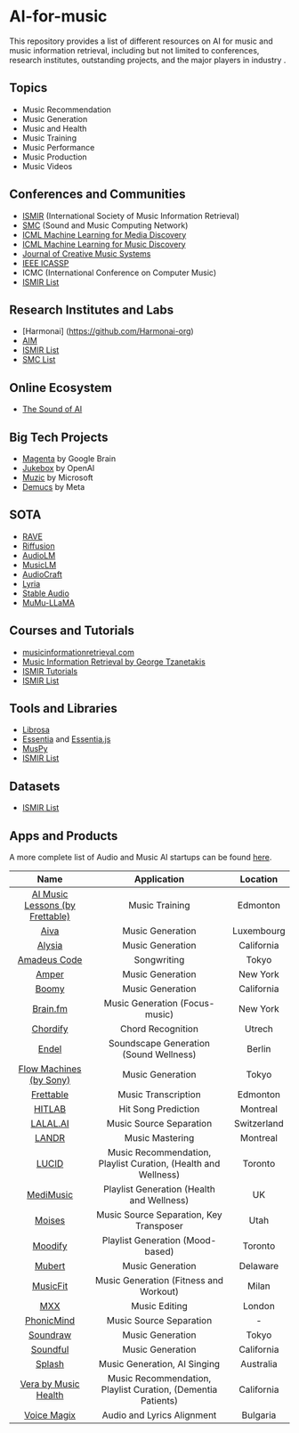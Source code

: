 # AI-for-music

This repository provides a list of different resources on AI for music and music information retrieval, including but not limited to conferences, research institutes, outstanding projects, and the major players in industry .

## Topics
- Music Recommendation
- Music Generation
- Music and Health
- Music Training
- Music Performance
- Music Production
- Music Videos

## Conferences and Communities
- [ISMIR](https://ismir.net/) (International Society of Music Information Retrieval)
- [SMC](https://smcnetwork.org/) (Sound and Music Computing Network)
- [ICML Machine Learning for Media Discovery](https://icml.cc/virtual/2020/workshop/5736)
- [ICML Machine Learning for Music Discovery](https://sites.google.com/view/ml4md2019/home?pli=1)
- [Journal of Creative Music Systems](https://www.jcms.org.uk/
)
- [IEEE ICASSP](https://2023.ieeeicassp.org/)
- ICMC (International Conference on Computer Music)
- [ISMIR List](https://ismir.net/resources/related/)

## Research Institutes and Labs
- [Harmonai] (https://github.com/Harmonai-org)
- [AIM](https://ai4musicians.org/)
- [ISMIR List](https://www.ismir.net/resources/research-centers/)
- [SMC List](https://smcnetwork.org/centers.html)

## Online Ecosystem
- [The Sound of AI](https://thesoundofai.com/)

## Big Tech Projects
- [Magenta](https://research.google/teams/brain/magenta/) by Google Brain
- [Jukebox](https://openai.com/blog/jukebox/) by OpenAI
- [Muzic](https://microsoft.github.io/muzic/) by Microsoft
- [Demucs](https://github.com/facebookresearch/demucs) by Meta

## SOTA
- [RAVE](https://github.com/acids-ircam/RAVE)
- [Riffusion](https://www.riffusion.com/)
- [AudioLM](https://ai.googleblog.com/2022/10/audiolm-language-modeling-approach-to.html)
- [MusicLM](https://google-research.github.io/seanet/musiclm/examples/)
- [AudioCraft](https://github.com/facebookresearch/audiocraft)
- [Lyria](https://deepmind.google/discover/blog/transforming-the-future-of-music-creation/)
- [Stable Audio](https://stability.ai/stable-audio)
- [MuMu-LLaMA](https://github.com/shansongliu/MuMu-LLaMA)

## Courses and Tutorials
- [musicinformationretrieval.com](https://musicinformationretrieval.com/)
- [Music Information Retrieval by George Tzanetakis](https://www.kadenze.com/programs/music-information-retrieval)
- [ISMIR Tutorials](https://ismir.net/resources/tutorials/)
- [ISMIR List](https://ismir.net/resources/educational-materials/)

## Tools and Libraries
- [Librosa](https://librosa.org/)
- [Essentia](http://essentia.upf.edu/) and [Essentia.js](https://mtg.github.io/essentia.js/docs/api/index.html)
- [MusPy](https://salu133445.github.io/muspy/)
- [ISMIR List](https://ismir.net/resources/software-tools/)

## Datasets
- [ISMIR List](https://ismir.net/resources/datasets/)

## Apps and Products
A more complete list of Audio and Music AI startups can be found [here](https://github.com/csteinmetz1/ai-audio-startups).

|                              Name                              |                           Application                          |   Location  |
|:--------------------------------------------------------------:|:--------------------------------------------------------------:|:-----------:|
| [AI Music Lessons (by Frettable)](https://aimusiclessons.com/) |                         Music Training                         |   Edmonton  |
|                    [Aiva](https://aiva.ai/)                    |                        Music Generation                        |  Luxembourg |
|              [Alysia](https://www.withalysia.com/)             |                        Music Generation                        |  California |
|           [Amadeus Code](https://amadeuscode.com/en/)          |                           Songwriting                          |    Tokyo    |
|              [Amper](https://www.ampermusic.com/)              |                        Music Generation                        |   New York  |
|                   [Boomy](https://boomy.com/)                  |                        Music Generation                        |  California |
|                [Brain.fm](https://www.brain.fm/)               |                 Music Generation (Focus-music)                 |   New York  |
|            [Chordify](https://chordify.net/?lang=en)           |                        Chord Recognition                       |    Utrech   |
|                   [Endel](https://endel.io/)                   |             Soundscape Generation  (Sound Wellness)            |    Berlin   |
|    [Flow Machines (by Sony)](https://www.flow-machines.com/)   |                        Music Generation                        |    Tokyo    |
|             [Frettable](https://www.frettable.com/)            |                       Music Transcription                      |   Edmonton  |
|                  [HITLAB](https://hitlab.com/)                 |                       Hit Song Prediction                      |   Montreal  |
|                [LALAL.AI](https://www.lalal.ai/)               |                     Music Source Separation                    | Switzerland |
|                 [LANDR](https://www.landr.com/)                |                         Music Mastering                        |   Montreal  |
|           [LUCID](https://www.lucidtherapeutics.com/)          | Music Recommendation, Playlist Curation, (Health and Wellness) |   Toronto   |
|               [MediMusic](https://medimusic.co/)               |            Playlist Generation (Health and Wellness)           |      UK     |
|                  [Moises](https://moises.ai/)                  |            Music Source Separation,  Key Transposer            |     Utah    |
|             [Moodify](https://moodify.toasted.ai/)             |                Playlist Generation (Mood-based)                |   Toronto   |
|                  [Mubert](https://mubert.com/)                 |                        Music Generation                        |   Delaware  |
|               [MusicFit](http://www.musicfit.eu/)              |             Music Generation (Fitness and Workout)             |    Milan    |
|                   [MXX](https://www.mxx.ai/)                   |                          Music Editing                         |    London   |
|              [PhonicMind](https://phonicmind.com/)             |                     Music Source Separation                    |      -      |
|                [Soundraw](https://soundraw.io/)                |                        Music Generation                        |    Tokyo    |
|                [Soundful](https://soundful.com/)               |                        Music Generation                        |  California |
|             [Splash](https://www.splashmusic.com/)             |                  Music Generation,  AI Singing                 |  Australia  |
|       [Vera by Music Health](https://www.veramusic.com/)       |  Music Recommendation, Playlist Curation, (Dementia Patients)  |  California |
|            [Voice Magix](http://www.voicemagix.com/)           |                   Audio and Lyrics Alignment                   |   Bulgaria  |

